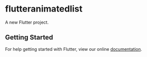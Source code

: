 # flutteranimatedlist

A new Flutter project.

## Getting Started

For help getting started with Flutter, view our online
[documentation](https://flutter.io/).
